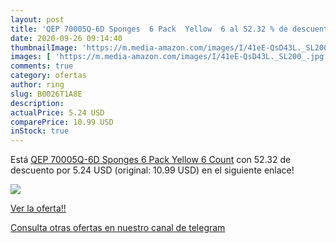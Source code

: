 ```yaml
---
layout: post
title: 'QEP 70005Q-6D Sponges  6 Pack  Yellow  6 al 52.32 % de descuento'
date: 2020-09-26 09:14:40
thumbnailImage: 'https://m.media-amazon.com/images/I/41eE-QsD43L._SL200_.jpg'
images: [ 'https://m.media-amazon.com/images/I/41eE-QsD43L._SL200_.jpg' ]
comments: true
category: ofertas
author: ring
slug: B0026T1A8E
description:
actualPrice: 5.24 USD
comparePrice: 10.99 USD
inStock: true
---
```


Está [QEP 70005Q-6D Sponges  6 Pack  Yellow  6 Count](https://www.amazon.com/dp/B0026T1A8E/?tag=redken08-20) con 52.32 de descuento por 5.24 USD (original: 10.99 USD) en el siguiente enlace!

[![](https://m.media-amazon.com/images/I/41eE-QsD43L._SL200_.jpg)](https://www.amazon.com/dp/B0026T1A8E/?tag=redken08-20)

[Ver la oferta!!](https://www.amazon.com/dp/B0026T1A8E/?tag=redken08-20)

[Consulta otras ofertas en nuestro canal de telegram](https://t.me/s/ofertas25)
